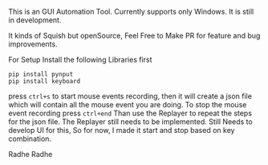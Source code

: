 This is an GUI Automation Tool. 
Currently supports only Windows.
It is still in development.

It kinds of Squish but openSource, Feel Free to Make PR for feature and bug improvements.

For Setup
Install the following Libraries first
```
pip install pynput
pip install keyboard
```

press `ctrl+s` to start mouse events recording, then it will create a json file which will contain all the mouse event you are doing.
To stop the mouse event recording press `ctrl+end`
Than use the Replayer to repeat the steps for the json file. The Replayer still needs to be implemented.
Still Needs to develop UI for this, So for now, I made it start and stop based on key combination.

Radhe Radhe
